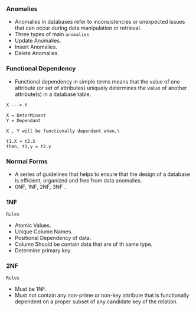 ### Anomalies

- Anomalies in databases refer to inconsistencies or unexpected issues that can occur during data manipulation or retrieval.
- Three types of main `anomalies`
- Update Anomalies.
- Insert Anomalies.
- Delete Anomalies.

### Functional Dependency

- Functional dependency in simple terms means that the value of one attribute (or set of attributes) uniquely determines the value of another attribute(s) in a database table.

```
X ---> Y

X = DeterMinant
Y = Dependant

X , Y will be functionally dependent when,\

t1.X = t2.X
then, t1,y = t2.y
```

### Normal Forms

- A series of guidelines that helps to ensure that the design of a database is efficient, organized and free from data anomalies.
- 0NF, 1NF, 2NF, 3NF .

### 1NF

`Rules`

- Atomic Values.
- Unique Column Names.
- Positional Dependency of data.
- Column Should be contain data that are of th same type.
- Determine primary key.

### 2NF

`Rules`

- Must be 1NF.
- Must not contain any non-prime or non-key attribute that is functionally dependent on a proper subset of any candidate key of the relation.
